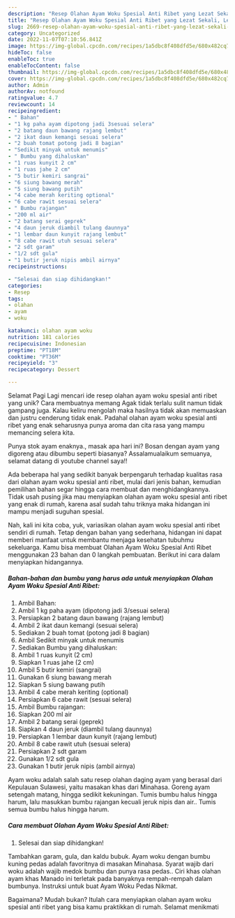 ```yaml
---
description: "Resep Olahan Ayam Woku Spesial Anti Ribet yang Lezat Sekali, Lezat"
title: "Resep Olahan Ayam Woku Spesial Anti Ribet yang Lezat Sekali, Lezat"
slug: 2669-resep-olahan-ayam-woku-spesial-anti-ribet-yang-lezat-sekali-lezat
category: Uncategorized
date: 2022-11-07T07:10:56.841Z
image: https://img-global.cpcdn.com/recipes/1a5dbc8f408dfd5e/680x482cq70/olahan-ayam-woku-spesial-anti-ribet-foto-resep-utama.jpg
hideToc: false
enableToc: true
enableTocContent: false
thumbnail: https://img-global.cpcdn.com/recipes/1a5dbc8f408dfd5e/680x482cq70/olahan-ayam-woku-spesial-anti-ribet-foto-resep-utama.jpg
cover: https://img-global.cpcdn.com/recipes/1a5dbc8f408dfd5e/680x482cq70/olahan-ayam-woku-spesial-anti-ribet-foto-resep-utama.jpg
author: Admin
authorAv: notfound
ratingvalue: 4.7
reviewcount: 14
recipeingredient:
- " Bahan"
- "1 kg paha ayam dipotong jadi 3sesuai selera"
- "2 batang daun bawang rajang lembut"
- "2 ikat daun kemangi sesuai selera"
- "2 buah tomat potong jadi 8 bagian"
- "Sedikit minyak untuk menumis"
- " Bumbu yang dihaluskan"
- "1 ruas kunyit 2 cm"
- "1 ruas jahe 2 cm"
- "5 butir kemiri sangrai"
- "6 siung bawang merah"
- "5 siung bawang putih"
- "4 cabe merah keriting optional"
- "6 cabe rawit sesuai selera"
- " Bumbu rajangan"
- "200 ml air"
- "2 batang serai geprek"
- "4 daun jeruk diambil tulang daunnya"
- "1 lembar daun kunyit rajang lembut"
- "8 cabe rawit utuh sesuai selera"
- "2 sdt garam"
- "1/2 sdt gula"
- "1 butir jeruk nipis ambil airnya"
recipeinstructions:

- "Selesai dan siap dihidangkan!"
categories:
- Resep
tags:
- olahan
- ayam
- woku

katakunci: olahan ayam woku 
nutrition: 181 calories
recipecuisine: Indonesian
preptime: "PT18M"
cooktime: "PT36M"
recipeyield: "3"
recipecategory: Dessert

---
```



Selamat Pagi Lagi mencari ide resep olahan ayam woku spesial anti ribet yang unik? Cara membuatnya memang Agak tidak terlalu sulit namun tidak gampang juga. Kalau keliru mengolah maka hasilnya tidak akan memuaskan dan justru cenderung tidak enak. Padahal olahan ayam woku spesial anti ribet yang enak seharusnya punya aroma dan cita rasa yang mampu memancing selera kita.


Punya stok ayam enaknya., masak apa hari ini? Bosan dengan ayam yang digoreng atau dibumbu seperti biasanya? Assalamualaikum semuanya, selamat datang di youtube channel saya!!

Ada beberapa hal yang sedikit banyak berpengaruh terhadap kualitas rasa dari olahan ayam woku spesial anti ribet, mulai dari jenis bahan, kemudian pemilihan bahan segar hingga cara membuat dan menghidangkannya. Tidak usah pusing jika mau menyiapkan olahan ayam woku spesial anti ribet yang enak di rumah, karena asal sudah tahu triknya maka hidangan ini mampu menjadi suguhan spesial.


Nah, kali ini kita coba, yuk, variasikan olahan ayam woku spesial anti ribet sendiri di rumah. Tetap dengan bahan yang sederhana, hidangan ini dapat memberi manfaat untuk membantu menjaga kesehatan tubuhmu sekeluarga. Kamu bisa membuat Olahan Ayam Woku Spesial Anti Ribet menggunakan 23 bahan dan 0 langkah pembuatan. Berikut ini cara dalam menyiapkan hidangannya.

<!--inarticleads1-->

##### Bahan-bahan dan bumbu yang harus ada untuk menyiapkan Olahan Ayam Woku Spesial Anti Ribet:

1. Ambil  Bahan:
1. Ambil 1 kg paha ayam (dipotong jadi 3/sesuai selera)
1. Persiapkan 2 batang daun bawang (rajang lembut)
1. Ambil 2 ikat daun kemangi (sesuai selera)
1. Sediakan 2 buah tomat (potong jadi 8 bagian)
1. Ambil Sedikit minyak untuk menumis
1. Sediakan  Bumbu yang dihaluskan:
1. Ambil 1 ruas kunyit (2 cm)
1. Siapkan 1 ruas jahe (2 cm)
1. Ambil 5 butir kemiri (sangrai)
1. Gunakan 6 siung bawang merah
1. Siapkan 5 siung bawang putih
1. Ambil 4 cabe merah keriting (optional)
1. Persiapkan 6 cabe rawit (sesuai selera)
1. Ambil  Bumbu rajangan:
1. Siapkan 200 ml air
1. Ambil 2 batang serai (geprek)
1. Siapkan 4 daun jeruk (diambil tulang daunnya)
1. Persiapkan 1 lembar daun kunyit (rajang lembut)
1. Ambil 8 cabe rawit utuh (sesuai selera)
1. Persiapkan 2 sdt garam
1. Gunakan 1/2 sdt gula
1. Gunakan 1 butir jeruk nipis (ambil airnya)


Ayam woku adalah salah satu resep olahan daging ayam yang berasal dari Kepulauan Sulawesi, yaitu masakan khas dari Minahasa. Goreng ayam setengah matang, hingga sedikit kekuningan. Tumis bumbu halus hingga harum, lalu masukkan bumbu rajangan kecuali jeruk nipis dan air.. Tumis semua bumbu halus hingga harum. 

<!--inarticleads2-->

##### Cara membuat Olahan Ayam Woku Spesial Anti Ribet:


1. Selesai dan siap dihidangkan!

Tambahkan garam, gula, dan kaldu bubuk. Ayam woku dengan bumbu kuning pedas adalah favoritnya di masakan Minahasa. Syarat wajib dari woku adalah wajib medok bumbu dan punya rasa pedas.. Ciri khas olahan ayam khas Manado ini terletak pada banyaknya rempah-rempah dalam bumbunya. Instruksi untuk buat Ayam Woku Pedas Nikmat. 

Bagaimana? Mudah bukan? Itulah cara menyiapkan olahan ayam woku spesial anti ribet yang bisa kamu praktikkan di rumah. Selamat menikmati

